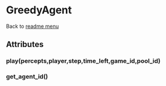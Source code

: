 # GreedyAgent
Back to [readme menu](../readme.md)

## Attributes
### play(percepts,player,step,time_left,game_id,pool_id)
### get_agent_id()
